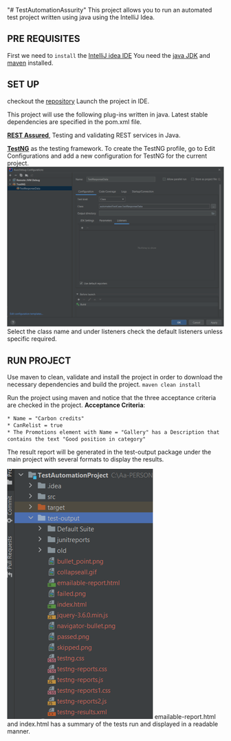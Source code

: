 "# TestAutomationAssurity"
This project allows you to run an automated test project written using java using the IntelliJ Idea.

## PRE REQUISITES

First we need to `install` the [IntelliJ idea IDE](https://www.jetbrains.com/idea/download/#section=windows])
You need the [java JDK](https://www.oracle.com/java/technologies/downloads/) and [maven](https://maven.apache.org/download.cgi) installed.

## SET UP
checkout the [repository](https://github.com/sadelk/TestAutomationAssurity)
Launch the project in IDE. 

This project will use the following plug-ins written in java. Latest stable dependencies are specified in the pom.xml file.

**[REST Assured](https://rest-assured.io/)**, Testing and validating REST services in Java.

**[TestNG](https://testng.org/doc/)** as the testing framework.
To create the TestNG profile, go to Edit Configurations and add a new configuration for TestNG for the current project.
![img.png](images/TestNG.png) Select the class name and under listeners check the default listeners unless specific required.


## RUN PROJECT
Use maven to clean, validate and install the project in order to download the necessary dependencies and build the project.
`maven clean install`

Run the project using maven and notice that the three acceptance criteria are checked in the project.
**Acceptance Criteria**:

    * Name = "Carbon credits"
    * CanRelist = true
    * The Promotions element with Name = "Gallery" has a Description that contains the text "Good position in category"

The result report will be generated in the test-output package under the main project with several formats to display the results.

![img_1.png](images/TestOutputFolder.png)
emailable-report.html and index.html has a summary of the tests run and displayed in a readable manner.






